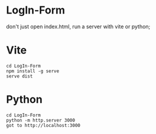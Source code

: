 # LogIn-Form

don't just open index.html, run a server with vite or python;

# Vite
```cd LogIn-Form```   
`npm install -g serve`  
`serve dist`  

# Python
`cd LogIn-Form`  
`python -m http.server 3000`  
`got to http://localhost:3000`
